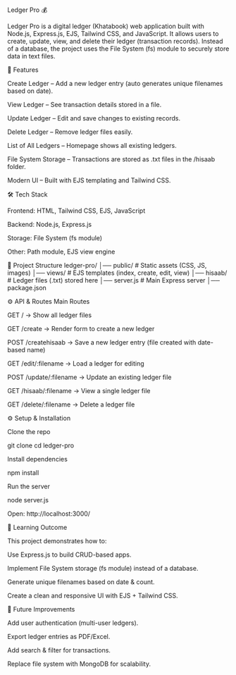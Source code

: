 Ledger Pro 💰

Ledger Pro is a digital ledger (Khatabook) web application built with Node.js, Express.js, EJS, Tailwind CSS, and JavaScript.
It allows users to create, update, view, and delete their ledger (transaction records).
Instead of a database, the project uses the File System (fs) module to securely store data in text files.

🚀 Features

Create Ledger – Add a new ledger entry (auto generates unique filenames based on date).

View Ledger – See transaction details stored in a file.

Update Ledger – Edit and save changes to existing records.

Delete Ledger – Remove ledger files easily.

List of All Ledgers – Homepage shows all existing ledgers.

File System Storage – Transactions are stored as .txt files in the /hisaab folder.

Modern UI – Built with EJS templating and Tailwind CSS.

🛠️ Tech Stack

Frontend: HTML, Tailwind CSS, EJS, JavaScript

Backend: Node.js, Express.js

Storage: File System (fs module)

Other: Path module, EJS view engine

📌 Project Structure
ledger-pro/
│── public/           # Static assets (CSS, JS, images)
│── views/            # EJS templates (index, create, edit, view)
│── hisaab/           # Ledger files (.txt) stored here
│── server.js         # Main Express server
│── package.json

⚙️ API & Routes
Main Routes

GET / → Show all ledger files

GET /create → Render form to create a new ledger

POST /createhisaab → Save a new ledger entry (file created with date-based name)

GET /edit/:filename → Load a ledger for editing

POST /update/:filename → Update an existing ledger file

GET /hisaab/:filename → View a single ledger file

GET /delete/:filename → Delete a ledger file

⚙️ Setup & Installation

Clone the repo

git clone <your-repo-url>
cd ledger-pro


Install dependencies

npm install


Run the server

node server.js


Open: http://localhost:3000/

📖 Learning Outcome

This project demonstrates how to:

Use Express.js to build CRUD-based apps.

Implement File System storage (fs module) instead of a database.

Generate unique filenames based on date & count.

Create a clean and responsive UI with EJS + Tailwind CSS.

📌 Future Improvements

Add user authentication (multi-user ledgers).

Export ledger entries as PDF/Excel.

Add search & filter for transactions.

Replace file system with MongoDB for scalability.

